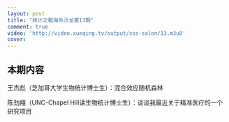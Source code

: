 ```yaml
---
layout: post
title: "统计之都海外沙龙第13期"
comment: true
video: 'http://video.xueqing.tv/output/cos-salon/13.m3u8'
cover:  
---
```


## 本期内容

王杰彪（芝加哥大学生物统计博士生）：混合效应随机森林

陈劲翔（UNC-Chapel Hill读生物统计博士生）：谈谈我最近关于精准医疗的一个研究项目

   
